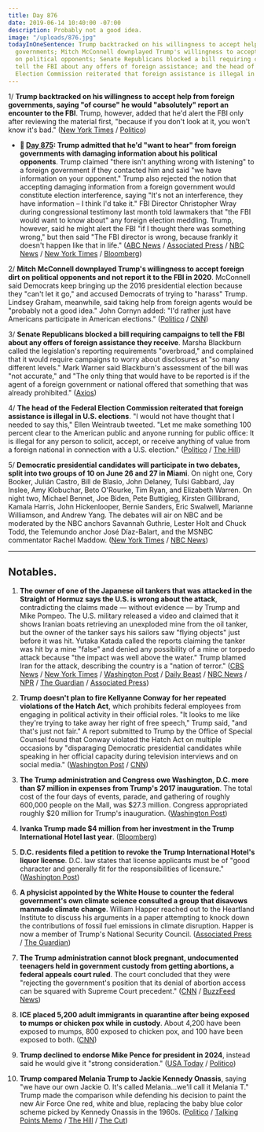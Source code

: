 ```yaml
---
title: Day 876
date: 2019-06-14 10:40:00 -07:00
description: Probably not a good idea.
image: "/uploads/876.jpg"
todayInOneSentence: Trump backtracked on his willingness to accept help from foreign
  governments; Mitch McConnell downplayed Trump's willingness to accept foreign dirt
  on political opponents; Senate Republicans blocked a bill requiring campaigns to
  tell the FBI about any offers of foreign assistance; and the head of the Federal
  Election Commission reiterated that foreign assistance is illegal in U.S. elections.
---
```


1/ **Trump backtracked on his willingness to accept help from foreign governments, saying "of course" he would "absolutely" report an encounter to the FBI**. Trump, however, added that he'd alert the FBI only after reviewing the material first, "because if you don't look at it, you won't know it's bad." ([New York Times](https://www.nytimes.com/2019/06/14/us/politics/trump-foreign.html) / [Politico](https://www.politico.com/story/2019/06/14/trump-election-foreign-interference-1365247))

* **📌 [Day 875](https://whatthefuckjusthappenedtoday.com/2019/06/13/day-875/#1-trump-admitted-that-hed-want-to-he): Trump admitted that he'd "want to hear" from foreign governments with damaging information about his political opponents**. Trump claimed "there isn't anything wrong with listening" to a foreign government if they contacted him and said "we have information on your opponent." Trump also rejected the notion that accepting damaging information from a foreign government would constitute election interference, saying "It's not an interference, they have information – I think I'd take it." FBI Director Christopher Wray during congressional testimony last month told lawmakers that "the FBI would want to know about" any foreign election meddling. Trump, however, said he might alert the FBI "if I thought there was something wrong," but then said "The FBI director is wrong, because frankly it doesn't happen like that in life." ([ABC News](https://abcnews.go.com/Politics/id-exclusive-interview-trump-listen-foreigners-offered-dirt/story?id=63669304) / [Associated Press](https://apnews.com/4f12f64313cf4fdcb7cb55d7f24a3e9e) / [NBC News](https://www.nbcnews.com/politics/donald-trump/i-think-i-d-take-it-trump-says-he-d-n1017031) / [New York Times](https://www.nytimes.com/2019/06/13/us/politics/trump-russia-campaign-help.html) / [Bloomberg](https://www.bloomberg.com/news/articles/2019-06-12/trump-says-i-d-take-it-if-foreigners-offer-dirt-on-2020-rivals))

2/ **Mitch McConnell downplayed Trump's willingness to accept foreign dirt on political opponents and not report it to the FBI in 2020**. McConnell said Democrats keep bringing up the 2016 presidential election because they "can't let it go," and accused Democrats of trying to "harass" Trump. Lindsey Graham, meanwhile, said taking help from foreign agents would be "probably not a good idea." John Cornyn added: "I'd rather just have Americans participate in American elections." ([Politico](https://www.politico.com/story/2019/06/13/mcconnell-dismisses-trumps-foreign-election-help-comments-1364601) / [CNN](https://www.cnn.com/2019/06/14/politics/mitch-mcconnell-donald-trump-foreign-influence/index.html))

3/ **Senate Republicans blocked a bill requiring campaigns to tell the FBI about any offers of foreign assistance they receive**. Marsha Blackburn called the legislation's reporting requirements "overbroad," and complained that it would require campaigns to worry about disclosures at "so many different levels." Mark Warner said Blackburn's assessment of the bill was "not accurate," and "The only thing that would have to be reported is if the agent of a foreign government or national offered that something that was already prohibited." ([Axios](https://www.axios.com/marsha-blackburn-foreign-offers-assistance-campaigns-fab324f4-a630-41aa-9b90-a6fc4ca5c5d0.html))

4/ **The head of the Federal Election Commission reiterated that foreign assistance is illegal in U.S. elections**. "I would not have thought that I needed to say this," Ellen Weintraub tweeted. "Let me make something 100 percent clear to the American public and anyone running for public office: It is illegal for any person to solicit, accept, or receive anything of value from a foreign national in connection with a U.S. election." ([Politico](https://www.politico.com/story/2019/06/13/fec-election-foreign-trump-1364598) / [The Hill](https://thehill.com/homenews/administration/448507-fec-chair-responds-to-trump-saying-hed-accept-foreign-intel-on))

5/ **Democratic presidential candidates will participate in two debates, split into two groups of 10 on June 26 and 27 in Miami**. On night one, Cory Booker, Julián Castro, Bill de Blasio, John Delaney, Tulsi Gabbard, Jay Inslee, Amy Klobuchar, Beto O'Rourke, Tim Ryan, and Elizabeth Warren. On night two, Michael Bennet, Joe Biden, Pete Buttigieg, Kirsten Gillibrand, Kamala Harris, John Hickenlooper, Bernie Sanders, Eric Swalwell, Marianne Williamson, and Andrew Yang. The debates will air on NBC and be moderated by the NBC anchors Savannah Guthrie, Lester Holt and Chuck Todd, the Telemundo anchor José Díaz-Balart, and the MSNBC commentator Rachel Maddow. ([New York Times](https://www.nytimes.com/2019/06/14/us/politics/democratic-debates-2020.html) / [NBC News](https://www.nbcnews.com/politics/2020-election/nbc-announces-lineup-democrats-each-two-nights-first-2020-debate-n1017676))

---

## Notables.

 1. **The owner of one of the Japanese oil tankers that was attacked in the Straight of Hormuz says the U.S. is wrong about the attack**, contradicting the claims made — without evidence — by Trump and Mike Pompeo. The U.S. military released a video and claimed that it shows Iranian boats retrieving an unexploded mine from the oil tanker, but the owner of the tanker says his sailors saw "flying objects" just before it was hit. Yutaka Katada called the reports claiming the tanker was hit by a mine "false" and denied any possibility of a mine or torpedo attack because "the impact was well above the water." Trump blamed Iran for the attack, describing the country is a "nation of terror." ([CBS News](https://www.cbsnews.com/news/oil-tanker-attacks-gulf-of-oman-tanker-owner-seems-to-dispute-us-account-of-gulf-of-oman-attack-today-2019-06-14/) / [New York Times](https://www.nytimes.com/2019/06/14/world/middleeast/oil-tanker-attack-gulf-oman.html) / [Washington Post](https://www.washingtonpost.com/world/iran-slams-us-calls-claims-of-tanker-attackseconomic-terrorism/2019/06/14/b94c1ece-8e16-11e9-b6f4-033356502dce_story.html?utm_term=.29c477730abf) / [Daily Beast](https://www.thedailybeast.com/japanese-oil-tanker-owner-says-us-is-wrong-about-gulf-attack?ref=home) / [NBC News](https://www.nbcnews.com/news/world/japanese-tanker-owner-contradict-u-s-officials-over-explosives-used-n1017556) / [NPR](https://www.npr.org/2019/06/14/732619332/iran-denies-u-s-claim-that-it-attacked-tankers-in-gulf-of-oman) / [The Guardian](https://www.theguardian.com/us-news/2019/jun/14/trump-iran-oil-tanker-attacks-nation-of-terror) / [Associated Press](https://apnews.com/6a48842e263541a5b3451f0d41dee01a))

 2. **Trump doesn't plan to fire Kellyanne Conway for her repeated violations of the Hatch Act**, which prohibits federal employees from engaging in political activity in their official roles. "It looks to me like they're trying to take away her right of free speech," Trump said, "and that's just not fair." A report submitted to Trump by the Office of Special Counsel found that Conway violated the Hatch Act on multiple occasions by "disparaging Democratic presidential candidates while speaking in her official capacity during television interviews and on social media." ([Washington Post](https://www.washingtonpost.com/politics/trump-says-he-wont-fire-kellyanne-conway-over-hatch-act-violations/2019/06/14/76f31a94-8e9f-11e9-adf3-f70f78c156e8_story.html?utm_term=.cf6ed657f5a5) / [CNN](https://www.cnn.com/2019/06/14/politics/kellyanne-conway-trump-hatch-act/index.html))

 3. **The Trump administration and Congress owe Washington, D.C. more than $7 million in expenses from Trump's 2017 inauguration**. The total cost of the four days of events, parade, and gathering of roughly 600,000 people on the Mall, was $27.3 million. Congress appropriated roughly $20 million for Trump's inauguration. ([Washington Post](https://www.washingtonpost.com/local/dc-politics/trump-still-owes-dc-7-million-in-inauguration-costs-as-he-plans-july-fourth-gala/2019/06/13/c55565b6-8df5-11e9-8f69-a2795fca3343_story.html))

 4. **Ivanka Trump made $4 million from her investment in the Trump International Hotel last year**. ([Bloomberg](https://www.bloomberg.com/news/articles/2019-06-14/ivanka-trump-financial-disclosure))

 5. **D.C. residents filed a petition to revoke the Trump International Hotel's liquor license**. D.C. law states that license applicants must be of "good character and generally fit for the responsibilities of licensure." ([Washington Post](https://www.washingtonpost.com/food/2019/06/14/citing-trumps-character-dc-residents-challenge-city-revoke-his-hotels-liquor-license/))

 6. **A physicist appointed by the White House to counter the federal government's own climate science consulted a group that disavows manmade climate change**. William Happer reached out to the Heartland Institute to discuss his arguments in a paper attempting to knock down the contributions of fossil fuel emissions in climate disruption. Happer is now a member of Trump's National Security Council. ([Associated Press](https://apnews.com/4ec9affd55a345d582a4cc810686137e) / [The Guardian](https://www.theguardian.com/us-news/2019/jun/14/white-house-physicist-sought-aid-of-rightwing-thinktank-to-challenge-climate-science))

 7. **The Trump administration cannot block pregnant, undocumented teenagers held in government custody from getting abortions, a federal appeals court ruled**. The court concluded that they were "rejecting the government's position that its denial of abortion access can be squared with Supreme Court precedent." ([CNN](https://www.cnn.com/2019/06/14/politics/abortion-undocumented-migrant-minors-court-of-appeals/index.html) / [BuzzFeed News](https://www.buzzfeednews.com/article/zoetillman/trump-undocumented-teens-abortion-court))

 8. **ICE placed 5,200 adult immigrants in quarantine after being exposed to mumps or chicken pox while in custody**. About 4,200 have been exposed to mumps, 800 exposed to chicken pox, and 100 have been exposed to both. ([CNN](https://www.cnn.com/2019/06/14/politics/mumps-chicken-pox-quarantine-ice/index.html))

 9. **Trump declined to endorse Mike Pence for president in 2024**, instead said he would give it "strong consideration." ([USA Today](https://www.usatoday.com/story/news/politics/2019/06/14/donald-trump-declines-to-endorse-mike-pence-for-2024/1283922001/) / [Politico](https://www.politico.com/story/2019/06/14/trump-pence-2024-presidential-run-1364992))

10. **Trump compared Melania Trump to Jackie Kennedy Onassis**, saying "we have our own Jackie O. It's called Melania…we'll call it Melania T." Trump made the comparison while defending his decision to paint the new Air Force One red, white and blue, replacing the baby blue color scheme picked by Kennedy Onassis in the 1960s. ([Politico](https://www.politico.com/story/2019/06/14/trump-melania-jackie-kennedy-1365041) / [Talking Points Memo](https://talkingpointsmemo.com/news/trump-jackie-kennedy-melania-air-force-one) / [The Hill](https://thehill.com/homenews/administration/448592-trump-compares-melania-to-jackie-kennedy-we-have-our-own-jackie-o) / [The Cut](https://www.thecut.com/2019/06/donald-trump-fox-friends-melania-it.html))